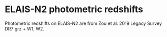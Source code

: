 # ELAIS-N2 photometric redshifts

Photometric redshifts on ELAIS-N2 are from Zou et al. 2019 Legacy Survey DR7 grz + W1, W2.

